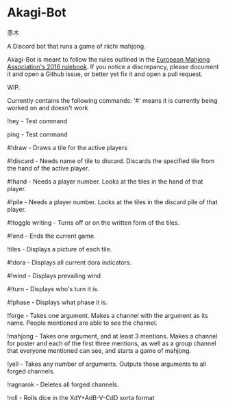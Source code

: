 # Akagi-Bot
赤木

A Discord bot that runs a game of riichi mahjong.

Akagi-Bot is meant to follow the rules outlined in the [European Mahjong Association's 2016 rulebook](http://mahjong-europe.org/portal/images/docs/Riichi-rules-2016-EN.pdf).  If you notice a discrepancy, please document it and open a Github issue, or better yet fix it and open a pull request.  

WIP.

Currently contains the following commands:
'#' means it is currently being worked on and doesn't work


!hey - Test command

ping - Test command

#!draw - Draws a tile for the active players

#!discard - Needs name of tile to discard.  Discards the specified tile from the hand of the active player.

#!hand - Needs a player number.  Looks at the tiles in the hand of that player.

#!pile - Needs a player number.  Looks at the tiles in the discard pile of that player.

#!toggle writing - Turns off or on the written form of the tiles.

#!end - Ends the current game.

!tiles - Displays a picture of each tile.

#!dora - Displays all current dora indicators.

#!wind - Displays prevailing wind

#!turn - Displays who's turn it is.

#!phase - Displays what phase it is.

!forge - Takes one argument.  Makes a channel with the argument as its name. People mentioned are able to see the channel.

!mahjong - Takes one argument, and at least 3 mentions.  Makes a channel for poster and each of the first three mentions, as well as a group channel that everyone mentioned can see, and starts a game of mahjong.  

!yell - Takes any number of arguments.  Outputs those arguments to all forged channels.

!ragnarok - Deletes all forged channels.  

!roll - Rolls dice in the XdY+AdB-V-CdD sorta format
